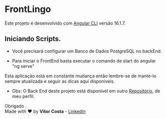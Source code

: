 # FrontLingo

Este projeto é desenvolvido com [Angular CLI](https://github.com/angular/angular-cli) versão 16.1.7.

## Iniciando Scripts.

* Você precisará configurar um Banco de Dados PostgreSQL no backEnd.

* Para iniciar o FrontEnd basta executar o comando de start do angular "ng serve"

Esta aplicação está em constante mudança então lembre-se de mante-lo sempre atualizada e seguir as dicas aqui disponiveis.

* Obs: O Back End deste projeto está disponivel em outro [Repositório](https://github.com/VitorCostaTI/BackRoom), de meu perfil.

Obrigado .\
Made with :heart: by **Vitor Costa** - [Linkedin](https://www.linkedin.com/in/vitor-costa-10566b22a/)
